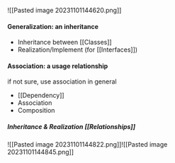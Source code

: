 ![[Pasted image 20231101144620.png]]
#### Generalization: an inheritance
- Inheritance between [[Classes]]
- Realization/Implement (for [[Interfaces]])

#### Association: a usage relationship
if not sure, use association in general
- [[Dependency]]
- Association
- Composition

##### Inheritance & Realization [[Relationships]]
![[Pasted image 20231101144822.png]]![[Pasted image 20231101144845.png]]